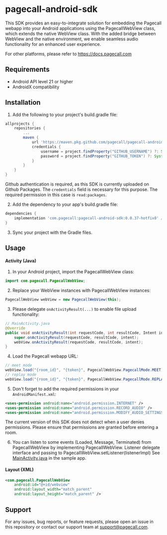 # pagecall-android-sdk

This SDK provides an easy-to-integrate solution for embedding the Pagecall webapp into your Android applications using the PagecallWebView class, which extends the native WebView class. With the added bridge between WebView and the native environment, we enable seamless audio functionality for an enhanced user experience.

For other platforms, please refer to https://docs.pagecall.com

## Requirements

- Android API level 21 or higher
- AndroidX compatibility

## Installation

1. Add the following to your project's build.gradle file:
```gradle
allprojects {
    repositories {
        ...
        maven {
            url 'https://maven.pkg.github.com/pagecall/pagecall-android-sdk'
            credentials {
                username = project.findProperty("GITHUB_USERNAME") ?: System.getenv("GITHUB_USERNAME")
                password = project.findProperty("GITHUB_TOKEN") ?: System.getenv("GITHUB_TOKEN")
            }
        }
    }
}
```

Github authentication is required, as this SDK is currently uploaded on Github Packages.
The `credentials` field is necessary for this purpose. The required permission in this case is `read:packages`.

2. Add the dependency to your app's build.gradle file:
```gradle
dependencies {
    implementation 'com.pagecall:pagecall-android-sdk:0.0.37-hotfix0' // Recommended to use the latest
}
```
3. Sync your project with the Gradle files.

## Usage

#### Activity (Java)

1. In your Android project, import the PagecallWebView class:
```java
import com.pagecall.PagecallWebView;
```
2. Replace your WebView instances with PagecallWebView instances:
```java
PagecallWebView webView = new PagecallWebView(this);
```
3. Please delegate `onActivityResult(...)` to enable file upload functionality:
```java
// MainActivity.java
@Override
public void onActivityResult(int requestCode, int resultCode, Intent intent) {
    super.onActivityResult(requestCode, resultCode, intent);
    webView.onActivityResult(requestCode, resultCode, intent);
}

```
4. Load the Pagecall webapp URL:
```java
// meet mode
webView.load("{room_id}", "{token}", PagecallWebView.PagecallMode.MEET);
// replay mode
webView.load("{room_id}", "{token}", PagecallWebView.PagecallMode.REPLAY);
```
5. Don't forget to add the required permissions in your `AndroidManifest.xml`:
```xml
<uses-permission android:name="android.permission.INTERNET" />
<uses-permission android:name="android.permission.RECORD_AUDIO" />
<uses-permission android:name="android.permission.MODIFY_AUDIO_SETTINGS" />
```
The current version of this SDK does not detect when a user denies permissions. Please ensure that permissions are granted before entering a room.

6. You can listen to some events (Loaded, Message, Terminated) from PagecallWebView by implementing PagecallWebView. Listener delegate interface and passing to PagecallWebView.setListener(listenerImpl) See [MainActivity.java](/sample/src/main/java/com/pagecall/sample/MainActivity.java) in the sample app.

#### Layout (XML)

```xml
<com.pagecall.PagecallWebView
    android:id="@+id/webview"
    android:layout_width="match_parent"
    android:layout_height="match_parent" />
```

## Support

For any issues, bug reports, or feature requests, please open an issue in this repository or contact our support team at support@pagecall.com.
